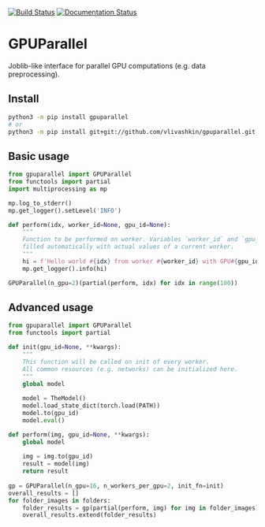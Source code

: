 [![Build Status](https://travis-ci.com/vlivashkin/gpuparallel.svg?branch=master)](https://travis-ci.com/vlivashkin/gpuparallel)
[![Documentation Status](https://readthedocs.org/projects/gpuparallel/badge/?version=latest)](https://gpuparallel.readthedocs.io/en/latest/?badge=latest)
# GPUParallel
Joblib-like interface for parallel GPU computations (e.g. data preprocessing).


## Install
```bash
python3 -m pip install gpuparallel
# or
python3 -m pip install git+git://github.com/vlivashkin/gpuparallel.git
```

## Basic usage
```python
from gpuparallel import GPUParallel
from functools import partial
import multiprocessing as mp

mp.log_to_stderr()
mp.get_logger().setLevel('INFO')

def perform(idx, worker_id=None, gpu_id=None):
    """
    Function to be performed on worker. Variables `worker_id` and `gpu_id` will be
    filled automatically with actual values of a current worker.
    """
    hi = f'Hello world #{idx} from worker #{worker_id} with GPU#{gpu_id}!'
    mp.get_logger().info(hi)

GPUParallel(n_gpu=2)(partial(perform, idx) for idx in range(100))
```

## Advanced usage
```python
from gpuparallel import GPUParallel
from functools import partial

def init(gpu_id=None, **kwargs):
    """
    This function will be called on init of every worker.
    All common resources (e.g. networks) can be initialized here.
    """
    global model
    
    model = TheModel()
    model.load_state_dict(torch.load(PATH))
    model.to(gpu_id)
    model.eval()

def perform(img, gpu_id=None, **kwargs):
    global model
    
    img = img.to(gpu_id)
    result = model(img)
    return result
    
gp = GPUParallel(n_gpu=16, n_workers_per_gpu=2, init_fn=init)
overall_results = []
for folder_images in folders:
    folder_results = gp(partial(perform, img) for img in folder_images)
    overall_results.extend(folder_results)
```
